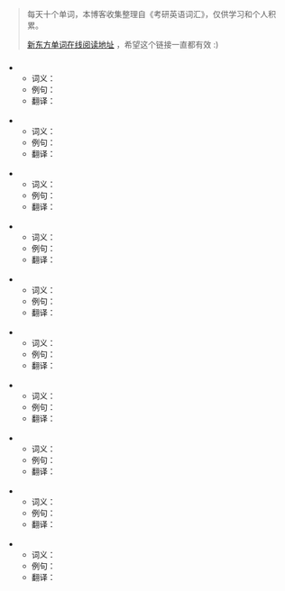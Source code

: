 > 每天十个单词，本博客收集整理自《考研英语词汇》，仅供学习和个人积累。
>
> [新东方单词在线阅读地址](http://download.dogwood.com.cn/online/kychlx/iPhone.html) ，希望这个链接一直都有效 :)

###

-
  * 词义：
  * 例句：
  * 翻译：
  <br>

-
  * 词义：
  * 例句：
  * 翻译：
  <br>

-
  * 词义：
  * 例句：
  * 翻译：
  <br>

-
  * 词义：
  * 例句：
  * 翻译：
  <br>

-
  * 词义：
  * 例句：
  * 翻译：
  <br>

-
  * 词义：
  * 例句：
  * 翻译：
  <br>

-
  * 词义：
  * 例句：
  * 翻译：
  <br>

-
  * 词义：
  * 例句：
  * 翻译：
  <br>

-
  * 词义：
  * 例句：
  * 翻译：
  <br>

-
  * 词义：
  * 例句：
  * 翻译：
  <br>